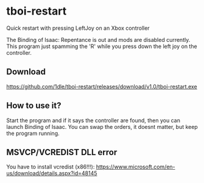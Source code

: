 # tboi-restart
Quick restart with pressing LeftJoy on an Xbox controller

The Binding of Isaac: Repentance is out and mods are disabled currently. This program just spamming the 'R' while you press down the left joy on the controller.

## Download
https://github.com/1dle/tboi-restart/releases/download/v1.0/tboi-restart.exe
## How to use it?
Start the program and if it says the controller are found, then you can launch Binding of Isaac. You can swap the orders, it doesnt matter, but keep the program running.

## MSVCP/VCREDIST DLL error
You have to install vcredist (x86!!!): https://www.microsoft.com/en-us/download/details.aspx?id=48145
